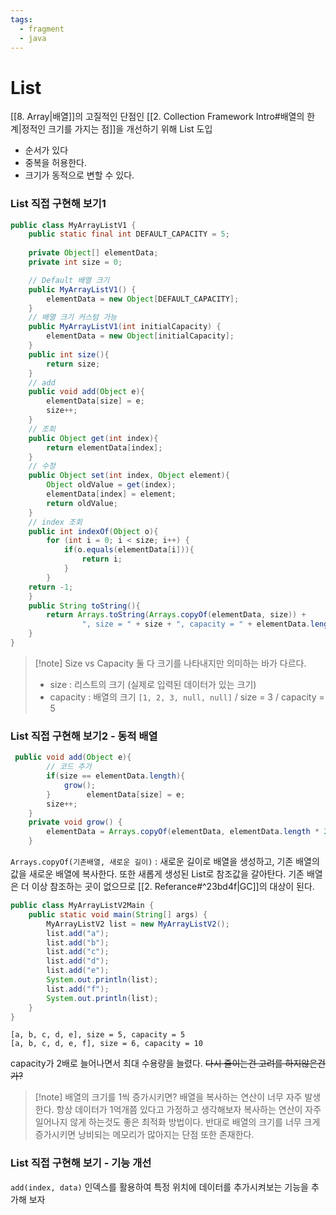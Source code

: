 ```yaml
---
tags:
  - fragment
  - java
---
```

# List
[[8. Array|배열]]의 고질적인 단점인 [[2. Collection Framework Intro#배열의 한계|정적인 크기를 가지는 점]]을 개선하기 위해 List 도입
- 순서가 있다
- 중복을 허용한다.
- 크기가 동적으로 변할 수 있다.
### List 직접 구현해 보기1
```java
public class MyArrayListV1 {  
    public static final int DEFAULT_CAPACITY = 5;  
  
    private Object[] elementData;  
    private int size = 0;  

	// Default 배열 크기
    public MyArrayListV1() {  
        elementData = new Object[DEFAULT_CAPACITY];  
    }  
    // 배열 크기 커스텀 가능
    public MyArrayListV1(int initialCapacity) {  
        elementData = new Object[initialCapacity];  
    }
    public int size(){  
        return size;  
    }  
    // add
    public void add(Object e){  
        elementData[size] = e;  
        size++;  
    }  
    // 조회
    public Object get(int index){  
        return elementData[index];  
    }  
    // 수정
    public Object set(int index, Object element){  
        Object oldValue = get(index);  
        elementData[index] = element;  
        return oldValue;  
    }
    // index 조회    
    public int indexOf(Object o){  
        for (int i = 0; i < size; i++) {  
            if(o.equals(elementData[i])){  
                return i;  
            }        
        }        
    return -1;  
    }  
    public String toString(){  
        return Arrays.toString(Arrays.copyOf(elementData, size)) +  
                ", size = " + size + ", capacity = " + elementData.length;  
    }
}
```

> [!note] Size vs Capacity
> 둘 다 크기를 나타내지만 의미하는 바가 다르다.
> - size : 리스트의 크기 (실제로 입력된 데이터가 있는 크기)
> - capacity : 배열의 크기
> `[1, 2, 3, null, null]` / size = 3 / capacity = 5

### List 직접 구현해 보기2 - 동적 배열
```java
 public void add(Object e){  
        // 코드 추가  
        if(size == elementData.length){  
            grow();  
        }        elementData[size] = e;  
        size++;  
    }  
    private void grow() {
        elementData = Arrays.copyOf(elementData, elementData.length * 2);  
    }
```
`Arrays.copyOf(기존배열, 새로운 길이)` : 새로운 길이로 배열을 생성하고, 기존 배열의 값을 새로운 배열에 복사한다.
또한 새롭게 생성된 List로 참조값을 갈아탄다. 기존 배열은 더 이상 참조하는 곳이 없으므로 [[2. Referance#^23bd4f|GC]]의 대상이 된다. 

```java
public class MyArrayListV2Main {  
    public static void main(String[] args) {  
        MyArrayListV2 list = new MyArrayListV2();  
        list.add("a");  
        list.add("b");  
        list.add("c");  
        list.add("d");  
        list.add("e"); 
        System.out.println(list); 
        list.add("f");  
        System.out.println(list);  
    }
}
```

```
[a, b, c, d, e], size = 5, capacity = 5
[a, b, c, d, e, f], size = 6, capacity = 10
```
capacity가 2배로 늘어나면서 최대 수용량을 늘렸다.
~~다시 줄이는건 고려를 하지않은건가?~~

> [!note] 배열의 크기를 1씩 증가시키면?
> 배열을 복사하는 연산이 너무 자주 발생한다.
> 항상 데이터가 1억개쯤 있다고 가정하고 생각해보자
> 복사하는 연산이 자주 일어나지 않게 하는것도 좋은 최적화 방법이다.
> 반대로 배열의 크기를 너무 크게 증가시키면 낭비되는 메모리가 많아지는 단점 또한 존재한다.

### List 직접 구현해 보기 - 기능 개선
`add(index, data)` 인덱스를 활용하여 특정 위치에 데이터를 추가시켜보는 기능을 추가해 보자


